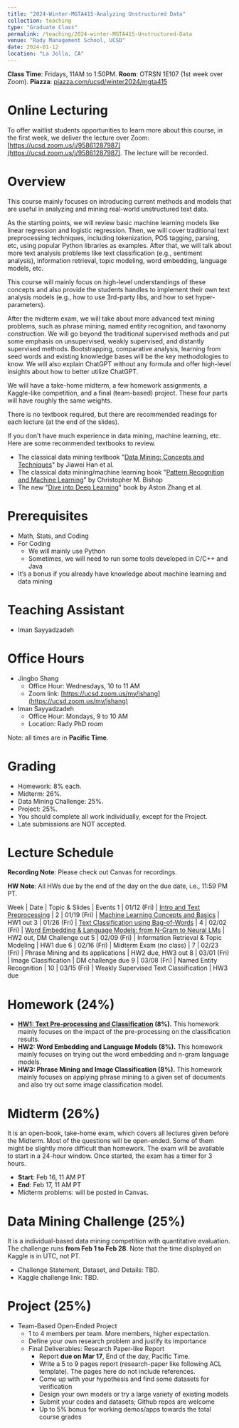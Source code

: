 ```yaml
---
title: "2024-Winter-MGTA415-Analyzing Unstructured Data"
collection: teaching
type: "Graduate Class"
permalink: /teaching/2024-winter-MGTA415-Unstructured-Data
venue: "Rady Management School, UCSD"
date: 2024-01-12
location: "La Jolla, CA"
---
```


**Class Time**: Fridays, 11AM to 1:50PM.  **Room**: OTRSN 1E107 (1st week over Zoom).  **Piazza**: [piazza.com/ucsd/winter2024/mgta415](https://piazza.com/ucsd/winter2024/mgta415)


Online Lecturing
======

To offer waitlist students opportunities to learn more about this course, in the first week, we deliver the lecture over Zoom: [https://ucsd.zoom.us/j/95861287987](https://ucsd.zoom.us/j/95861287987). The lecture will be recorded. 


Overview
======

This course mainly focuses on introducing current methods and models that are useful in analyzing and mining real-world unstructured text data.

As the starting points, we will review basic machine learning models like linear regression and logistic regression. Then, we will cover traditional text preprocessing techniques, including tokenization, POS tagging, parsing, etc, using popular Python libraries as examples. After that, we will talk about more text analysis problems like text classification (e.g., sentiment analysis), information retrieval, topic modeling, word embedding, language models, etc.

This course will mainly focus on high-level understandings of these concepts and also provide the students handles to implement their own text analysis models (e.g., how to use 3rd-party libs, and how to set hyper-parameters).

After the midterm exam, we will take about more advanced text mining problems, such as phrase mining, named entity recognition, and taxonomy construction. We will go beyond the traditional supervised methods and put some emphasis on unsupervised, weakly supervised, and distantly supervised methods. Bootstrapping, comparative analysis, learning from seed words and existing knowledge bases will be the key methodologies to know. We will also explain ChatGPT without any formula and offer high-level insights about how to better utilize ChatGPT.

We will have a take-home midterm, a few homework assignments, a Kaggle-like competition, and a final (team-based) project. These four parts will have roughly the same weights.

There is no textbook required, but there are recommended readings for each lecture (at the end of the slides).

If you don't have much experience in data mining, machine learning, etc. Here are some recommended textbooks to review.

- The classical data mining textbook "[Data Mining: Concepts and Techniques](https://books.google.com/books/about/Data_Mining_Concepts_and_Techniques.html?id=pQws07tdpjoC&source=kp_book_description)" by Jiawei Han et al.
- The classical data mining/machine learning book "[Pattern Recognition and Machine Learning](https://books.google.com/books/about/Pattern_Recognition_and_Machine_Learning.html?id=HL4HrgEACAAJ&source=kp_book_description)" by Christopher M. Bishop
- The new "[Dive into Deep Learning](https://d2l.ai/)" book by Aston Zhang et al.


Prerequisites
======

- Math, Stats, and Coding
- For Coding
    - We will mainly use Python
    - Sometimes, we will need to run some tools developed in C/C++ and Java
- It’s a bonus if you already have knowledge about machine learning and data mining

Teaching Assistant
======

- Iman Sayyadzadeh

Office Hours
======

- Jingbo Shang
    - Office Hour: Wednesdays, 10 to 11 AM
    - Zoom link: [https://ucsd.zoom.us/my/jshang](https://ucsd.zoom.us/my/jshang)
- Iman Sayyadzadeh
    - Office Hour: Mondays, 9 to 10 AM
    - Location: Rady PhD room

Note: all times are in **Pacific Time**.

Grading
======

- Homework: 8% each. 
- Midterm: 26%.
- Data Mining Challenge: 25%.
- Project: 25%.
- You should complete all work individually, except for the Project.
- Late submissions are NOT accepted.

Lecture Schedule
======

**Recording Note**: Please check out Canvas for recordings.

**HW Note**: All HWs due by the end of the day on the due date, i.e., 11:59 PM PT. 

Week | Date        | Topic & Slides                                              | Events
1    | 01/12 (Fri) | [Intro and Text Preprocessing](https://www.dropbox.com/scl/fo/rhakbu37xk37v7j4ckypj/h?rlkey=d20gj3dgqtfhzv9bkzqmjelmt&dl=0) | 
2    | 01/19 (Fri) | [Machine Learning Concepts and Basics](https://www.dropbox.com/scl/fo/pv3br5ec7cv3u41hmi80f/h?rlkey=di3c7w7h4tj8z14lr486pu80l&dl=0) | HW1 out
3    | 01/26 (Fri) | [Text Classification using Bag-of-Words](https://www.dropbox.com/scl/fo/b20g75qlm482gvue44hwz/h?rlkey=rj6wfwv076ukh456akd84ch0l&dl=0) | 
4    | 02/02 (Fri) | [Word Embedding & Language Models: from N-Gram to Neural LMs](https://www.dropbox.com/scl/fo/6hep5bx6s028bcyqzocsv/h?rlkey=njl5izkmum8k0rhxg2n8srf41&dl=0) | HW2 out, DM Challenge out
5    | 02/09 (Fri) | Information Retrieval & Topic Modeling | HW1 due
6    | 02/16 (Fri) | Midterm Exam (no class) |
7    | 02/23 (Fri) | Phrase Mining and its applications | HW2 due, HW3 out
8    | 03/01 (Fri) | Image Classification | DM challenge due
9    | 03/08 (Fri) | Named Entity Recognition | 
10   | 03/15 (Fri) | Weakly Supervised Text Classification | HW3 due

Homework (24%)
======

- **[HW1: Text Pre-processing and Classification](https://www.dropbox.com/scl/fo/gf0op0ceoawhtya2bj9yu/h?rlkey=k9plhjzwwm5ffshv03lp2pgig&dl=0) (8%).** This homework mainly focuses on the impact of the pre-processing on the classification results.
- **HW2: Word Embedding and Language Models (8%).** This homework mainly focuses on trying out the word embedding and n-gram language models. 
- **HW3: Phrase Mining and Image Classification (8%).** This homework mainly focuses on applying phrase mining to a given set of documents and also try out some image classification model.

Midterm (26%)
======

It is an open-book, take-home exam, which covers all lectures given before the Midterm. Most of the questions will be open-ended. Some of them might be slightly more difficult than homework. The exam will be available to start in a 24-hour window. Once started, the exam has a timer for 3 hours.

- **Start**: Feb 16, 11 AM PT
- **End**: Feb 17, 11 AM PT
- Midterm problems: will be posted in Canvas.

Data Mining Challenge (25%)
======

It is a individual-based data mining competition with quantitative evaluation. The challenge runs **from Feb 1 to Feb 28**. Note that the time displayed on Kaggle is in UTC, not PT.

- Challenge Statement, Dataset, and Details: TBD.
- Kaggle challenge link: TBD.

Project (25%)
======

- Team-Based Open-Ended Project
    - 1 to 4 members per team. More members, higher expectation.
    - Define your own research problem and justify its importance
    - Final Deliverables: Research Paper-like Report
        - Report **due on Mar 17**, End of the day, Pacific Time. 
        - Write a 5 to 9 pages report (research-paper like following ACL template). The pages here do not include references.
        - Come up with your hypothesis and find some datasets for verification
        - Design your own models or try a large variety of existing models
        - Submit your codes and datasets; Github repos are welcome
        - Up to 5% bonus for working demos/apps towards the total course grades
